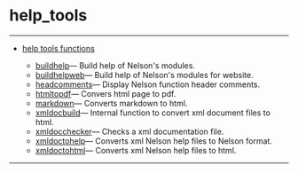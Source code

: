<!DOCTYPE html PUBLIC "-//W3C//DTD XHTML 1.0 Strict//EN"
"http://www.w3.org/TR/xhtml1/DTD/xhtml1-strict.dtd">
<head>
<html xmlns = "http://www.w3.org/1999/xhtml">
<meta name="generator" content=
"HTML Generated by Nelson"/>
<title>help_tools</title>
</head>

<body>
<body>
<h1 class = "refname">help_tools</h1>
<hr/>

<div>
<ul>
<li><a href = "chapter_help_tools.md" class = "chapter">help tools functions</a></li>
<ul class = "list-chapter">
<li><a href = buildhelp.md class = "refentry">buildhelp</a>&mdash; <span class = "refentry-description">Build help of Nelson's modules.</span></li>
<li><a href = buildhelpweb.md class = "refentry">buildhelpweb</a>&mdash; <span class = "refentry-description">Build help of Nelson's modules for website.</span></li>
<li><a href = headcomments.md class = "refentry">headcomments</a>&mdash; <span class = "refentry-description">Display Nelson function header comments.</span></li>
<li><a href = htmltopdf.md class = "refentry">htmltopdf</a>&mdash; <span class = "refentry-description">Convers html page to pdf.</span></li>
<li><a href = markdown.md class = "refentry">markdown</a>&mdash; <span class = "refentry-description">Converts markdown to html.</span></li>
<li><a href = xmldocbuild.md class = "refentry">xmldocbuild</a>&mdash; <span class = "refentry-description">Internal function to convert xml document files to html.</span></li>
<li><a href = xmldocchecker.md class = "refentry">xmldocchecker</a>&mdash; <span class = "refentry-description">Checks a xml documentation file.</span></li>
<li><a href = xmldoctohelp.md class = "refentry">xmldoctohelp</a>&mdash; <span class = "refentry-description">Converts xml Nelson help files to Nelson format.</span></li>
<li><a href = xmldoctohtml.md class = "refentry">xmldoctohtml</a>&mdash; <span class = "refentry-description">Converts xml Nelson help files to html.</span></li>
</ul>
</ul>
</div>
<hr/>

</body>
</html>

